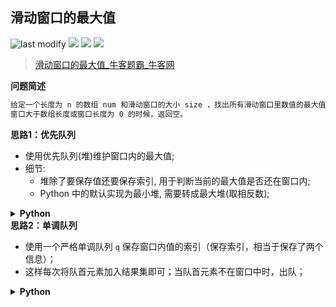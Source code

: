 ## 滑动窗口的最大值
<!--START_SECTION:badge-->

![last modify](https://img.shields.io/static/v1?label=last%20modify&message=2022-10-14%2014%3A59%3A33&color=yellowgreen&style=flat-square)
[![](https://img.shields.io/static/v1?label=&message=%E5%9B%B0%E9%9A%BE&color=yellow&style=flat-square)](../../../README.md#困难)
[![](https://img.shields.io/static/v1?label=&message=%E7%89%9B%E5%AE%A2&color=green&style=flat-square)](../../../README.md#牛客)
[![](https://img.shields.io/static/v1?label=&message=%E5%8D%95%E8%B0%83%E6%A0%88/%E5%8D%95%E8%B0%83%E9%98%9F%E5%88%97&color=blue&style=flat-square)](../../../README.md#单调栈单调队列)

<!--END_SECTION:badge-->
<!--info
tags: [优先队列, 单调队列]
source: 牛客
level: 困难
number: '0082'
name: 滑动窗口的最大值
companies: [Soul]
-->

> [滑动窗口的最大值_牛客题霸_牛客网](https://www.nowcoder.com/practice/1624bc35a45c42c0bc17d17fa0cba788)

<summary><b>问题简述</b></summary>

```txt
给定一个长度为 n 的数组 num 和滑动窗口的大小 size ，找出所有滑动窗口里数值的最大值。
窗口大于数组长度或窗口长度为 0 的时候，返回空。
```

<!-- 
<details><summary><b>详细描述</b></summary>

```txt
```

</details>
-->


<!-- <div align="center"><img src="../../../_assets/xxx.png" height="300" /></div> -->

<summary><b>思路1：优先队列</b></summary>

- 使用优先队列(堆)维护窗口内的最大值;
- 细节:
    - 堆除了要保存值还要保存索引, 用于判断当前的最大值是否还在窗口内;
    - Python 中的默认实现为最小堆, 需要转成最大堆(取相反数);

<details><summary><b>Python</b></summary>

```python
class Solution:
    def maxInWindows(self , arr: List[int], size: int) -> List[int]:

        if size <= 0 or size > len(arr): return []
        
        import heapq

        # 初始化大顶堆
        h = []
        for i in range(size):
            heapq.heappush(h, (-arr[i], i))  # 默认小顶堆，取相反数使变成大顶堆
        
        ret = [-h[0][0]]
        for i in range(size, len(arr)):
            while h and h[0][1] <= i - size:  # 保证堆顶元素在窗口内
                heapq.heappop(h)
            heapq.heappush(h, (-arr[i], i))
            ret.append(-h[0][0])

        return ret
```

</details>

<summary><b>思路2：单调队列</b></summary>

- 使用一个严格单调队列 `q` 保存窗口内值的索引（保存索引，相当于保存了两个信息）；
- 这样每次将队首元素加入结果集即可；当队首元素不在窗口中时，出队；

<details><summary><b>Python</b></summary>

```python
class Solution:
    def maxInWindows(self , arr: List[int], size: int) -> List[int]:
        # 窗口大于数组长度时
        if size > len(arr): return []
        
        from collections import deque
        
        # 初始化单调队列，严格单调
        q = deque()
        for i in range(size):
            # 当入队元素大于队尾时，队尾出队
            while q and arr[q[-1]] <= arr[i]:  # 这里用 <= 是避免相等时判断
                q.pop()
            q.append(i)  # 队列中保存 索引 而不是值，这样相当于保存了两个信息

        ret = [arr[q[0]]]  # 初始化结果序列
        for i in range(size, len(arr)):
            # 如果队首不在窗口内，则弹出（保存索引的好处）
            if q[0] == i - size:
                q.popleft()
            # 保持单调队列
            while q and arr[q[-1]] <= arr[i]:
                q.pop()
            q.append(i)
            ret.append(arr[q[0]])
        
        return ret
```

</details>
